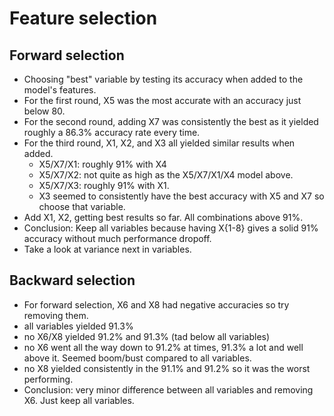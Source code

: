# Feature selection
## Forward selection
- Choosing "best" variable by testing its accuracy when added to the model's features.
- For the first round, X5 was the most accurate with an accuracy just below 80.
- For the second round, adding X7 was consistently the best as it yielded roughly a 86.3% accuracy rate every time.
- For the third round, X1, X2, and X3 all yielded similar results when added.
    - X5/X7/X1: roughly 91% with X4
    - X5/X7/X2: not quite as high as the X5/X7/X1/X4 model above.
    - X5/X7/X3: roughly 91% with X1.
    - X3 seemed to consistently have the best accuracy with X5 and X7 so choose that variable.
- Add X1, X2, getting best results so far. All combinations above 91%.
- Conclusion: Keep all variables because having X{1-8} gives a solid 91% accuracy without much performance dropoff.
- Take a look at variance next in variables.
## Backward selection
- For forward selection, X6 and X8 had negative accuracies so try removing them.
- all variables yielded 91.3%
- no X6/X8 yielded 91.2% and 91.3% (tad below all variables)
- no X6 went all the way down to 91.2% at times, 91.3% a lot and well above it. Seemed boom/bust compared to all variables.
- no X8 yielded consistently in the 91.1% and 91.2% so it was the worst performing.
- Conclusion: very minor difference between all variables and removing X6. Just keep all variables.